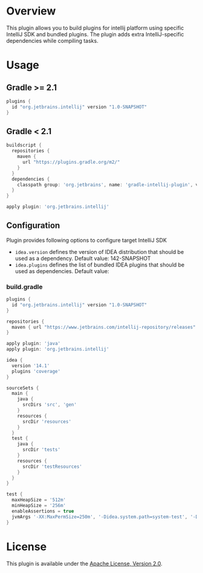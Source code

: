 # Overview
This plugin allows you to build plugins for intellij platform using specific IntelliJ SDK and bundled plugins.
The plugin adds extra IntelliJ-specific dependencies while compiling tasks.

# Usage

## Gradle >= 2.1

```groovy
plugins {
  id "org.jetbrains.intellij" version "1.0-SNAPSHOT"
}
```

## Gradle < 2.1

```groovy
buildscript {
  repositories {
    maven {
      url "https://plugins.gradle.org/m2/"
    }
  }
  dependencies {
    classpath group: 'org.jetbrains', name: 'gradle-intellij-plugin', version: '1.0-SNAPSHOT'
  }
}

apply plugin: 'org.jetbrains.intellij'
```

## Configuration

Plugin provides following options to configure target IntelliJ SDK
- `idea.version` defines the version of IDEA distribution that should be used as a dependency. Default value: 142-SNAPSHOT
- `idea.plugins` defines the list of bundled IDEA plugins that should be used as dependencies. Default value: <empty>


### build.gradle
```groovy
plugins {
  id "org.jetbrains.intellij" version "1.0-SNAPSHOT"
}

repositories {
  maven { url "https://www.jetbrains.com/intellij-repository/releases" }
}

apply plugin: 'java'
apply plugin: 'org.jetbrains.intellij'

idea {
  version '14.1'
  plugins 'coverage'
}

sourceSets {
  main {
    java {
      srcDirs 'src', 'gen'
    }
    resources {
      srcDir 'resources'
    }
  }
  test {
    java {
      srcDir 'tests'
    }
    resources {
      srcDir 'testResources'
    }
  }
}

test {
  maxHeapSize = '512m'
  minHeapSize = '256m'
  enableAssertions = true
  jvmArgs '-XX:MaxPermSize=250m', '-Didea.system.path=system-test', '-Didea.config.path=config-test'
} 
```

# License
This plugin is available under the [Apache License, Version 2.0](http://www.apache.org/licenses/LICENSE-2.0).